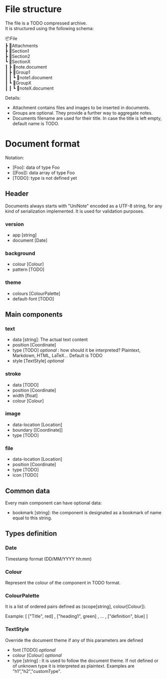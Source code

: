 # File structure
The file is a TODO compressed archive.  
It is structured using the following schema:

📦File  
 ┣ 📂Attachments  
 ┣ 📂Section1  
 ┣ 📂Section2  
 ┗ 📂SectionX  
 ┃ ┣ 📜note.document  
 ┃ ┣ 📂Group1  
 ┃ ┃ ┗ 📜note1.document  
 ┃ ┗ 📂GroupX  
 ┃ ┃ ┗ 📜noteX.document  

Details:
- Attachment contains files and images to be inserted in documents.
- Groups are optional. They provide a further way to aggregate notes.
- Documents filename are used for their title. In case the title is left empty, default name is TODO.
# Document format
Notation:
- [Foo]: data of type Foo
- [[Foo]]: data array of type Foo
- [TODO]: type is not defined yet
## Header
Documents always starts with "UniNote" encoded as a UTF-8 string, for any kind of serialization implemented. It is used for validation purposes.
### version
- app [string]
- document [Date]
### background
- colour [Colour]
- pattern [TODO]
### theme
- colours [ColourPalette]
- default-font [TODO]  

## Main components
### text
- data [string]: The actual text content
- position [Coordinate]
- type [TODO] *optional* : how should it be interpreted? Plaintext, Markdown, HTML, LaTeX... Default is TODO
- style [TextStyle] *optional*
### stroke
- data [TODO]
- position [Coordinate]
- width [float]
- colour [Colour]
### image
- data-location [Location]
- boundary [[Coordinate]]
- type [TODO]
### file
- data-location [Location]
- position [Coordinate]
- type [TODO]
- icon [TODO]
## Common data
Every main component can have optional data:
- bookmark [string]: the component is designated as a bookmark of name equal to this string. 
## Types definition

### Date
Timestamp format (DD/MM/YYYY hh:mm)
### Colour
Represent the colour of the component in TODO format.
### ColourPalette
It is a list of ordered pairs defined as (scope[string], colour[Colour]).

Example: [ ["Title", red] , ["heading1", green] , ... , ["definition", blue] ]
### TextStyle
Override the document theme if any of this parameters are defined
- font [TODO] *optional*
- colour [Colour] *optional*
- type [string] : It is used to follow the document theme. If not defined or of unknown type it is interpreted as plaintext. Examples are "h1","h2","customType".

